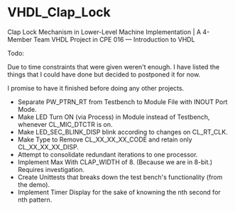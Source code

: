 # VHDL_Clap_Lock

Clap Lock Mechanism in Lower-Level Machine Implementation | A 4-Member Team VHDL Project in CPE 016 — Introduction to VHDL


Todo:

Due to time constraints that were given weren't enough. I have listed the things that I could have done but decided to postponed it for now.

I promise to have it finished before doing any other projects.

- Separate PW_PTRN_RT from Testbench to Module File with INOUT Port Mode.
- Make LED Turn ON (via Process) in Module instead of Testbench, whenever CL_MIC_DTCTR is on.
- Make LED_SEC_BLINK_DISP blink according to changes on CL_RT_CLK.
- Make Type to Remove CL_XX_XX_XX_CODE and retain only CL_XX_XX_XX_DISP.
- Attempt to consolidate redundant iterations to one processor.
- Implement Max With CLAP_WIDTH of 8. (Because we are in 8-bit.) Requires investigation.
- Create Unittests that breaks down the test bench's functionality (from the demo).
- Implement Timer Display for the sake of knowning the nth second for nth pattern.